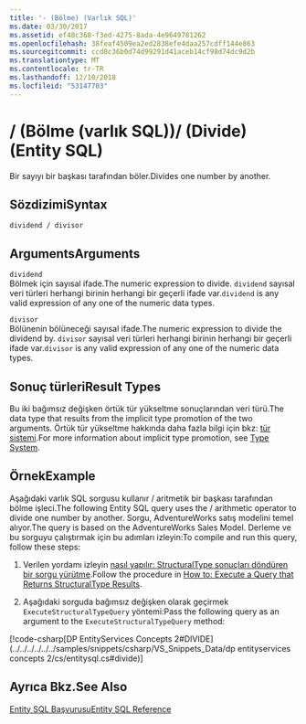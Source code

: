 ```yaml
---
title: '- (Bölme) (Varlık SQL)'
ms.date: 03/30/2017
ms.assetid: ef48c368-f3ed-4275-8ada-4e9649781262
ms.openlocfilehash: 38feaf4509ea2ed2838efe4daa257cdff144e863
ms.sourcegitcommit: ccd8c36b0d74d99291d41aceb14cf98d74dc9d2b
ms.translationtype: MT
ms.contentlocale: tr-TR
ms.lasthandoff: 12/10/2018
ms.locfileid: "53147703"
---
```

# <a name="-divide-entity-sql"></a><span data-ttu-id="824b0-102">/ (Bölme (varlık SQL))</span><span class="sxs-lookup"><span data-stu-id="824b0-102">/ (Divide) (Entity SQL)</span></span>
<span data-ttu-id="824b0-103">Bir sayıyı bir başkası tarafından böler.</span><span class="sxs-lookup"><span data-stu-id="824b0-103">Divides one number by another.</span></span>  
  
## <a name="syntax"></a><span data-ttu-id="824b0-104">Sözdizimi</span><span class="sxs-lookup"><span data-stu-id="824b0-104">Syntax</span></span>  
  
```  
dividend / divisor  
```  
  
## <a name="arguments"></a><span data-ttu-id="824b0-105">Arguments</span><span class="sxs-lookup"><span data-stu-id="824b0-105">Arguments</span></span>  
 `dividend`  
 <span data-ttu-id="824b0-106">Bölmek için sayısal ifade.</span><span class="sxs-lookup"><span data-stu-id="824b0-106">The numeric expression to divide.</span></span> <span data-ttu-id="824b0-107">`dividend` sayısal veri türleri herhangi birinin herhangi bir geçerli ifade var.</span><span class="sxs-lookup"><span data-stu-id="824b0-107">`dividend` is any valid expression of any one of the numeric data types.</span></span>  
  
 `divisor`  
 <span data-ttu-id="824b0-108">Bölünenin bölüneceği sayısal ifade.</span><span class="sxs-lookup"><span data-stu-id="824b0-108">The numeric expression to divide the dividend by.</span></span> <span data-ttu-id="824b0-109">`divisor` sayısal veri türleri herhangi birinin herhangi bir geçerli ifade var.</span><span class="sxs-lookup"><span data-stu-id="824b0-109">`divisor` is any valid expression of any one of the numeric data types.</span></span>  
  
## <a name="result-types"></a><span data-ttu-id="824b0-110">Sonuç türleri</span><span class="sxs-lookup"><span data-stu-id="824b0-110">Result Types</span></span>  
 <span data-ttu-id="824b0-111">Bu iki bağımsız değişken örtük tür yükseltme sonuçlarından veri türü.</span><span class="sxs-lookup"><span data-stu-id="824b0-111">The data type that results from the implicit type promotion of the two arguments.</span></span> <span data-ttu-id="824b0-112">Örtük tür yükseltme hakkında daha fazla bilgi için bkz: [tür sistemi](../../../../../../docs/framework/data/adonet/ef/language-reference/type-system-entity-sql.md).</span><span class="sxs-lookup"><span data-stu-id="824b0-112">For more information about implicit type promotion, see [Type System](../../../../../../docs/framework/data/adonet/ef/language-reference/type-system-entity-sql.md).</span></span>  
  
## <a name="example"></a><span data-ttu-id="824b0-113">Örnek</span><span class="sxs-lookup"><span data-stu-id="824b0-113">Example</span></span>  
 <span data-ttu-id="824b0-114">Aşağıdaki varlık SQL sorgusu kullanır / aritmetik bir başkası tarafından bölme işleci.</span><span class="sxs-lookup"><span data-stu-id="824b0-114">The following Entity SQL query uses the / arithmetic operator to divide one number by another.</span></span> <span data-ttu-id="824b0-115">Sorgu, AdventureWorks satış modelini temel alıyor.</span><span class="sxs-lookup"><span data-stu-id="824b0-115">The query is based on the AdventureWorks Sales Model.</span></span> <span data-ttu-id="824b0-116">Derleme ve bu sorguyu çalıştırmak için bu adımları izleyin:</span><span class="sxs-lookup"><span data-stu-id="824b0-116">To compile and run this query, follow these steps:</span></span>  
  
1.  <span data-ttu-id="824b0-117">Verilen yordamı izleyin [nasıl yapılır: StructuralType sonuçları döndüren bir sorgu yürütme](../../../../../../docs/framework/data/adonet/ef/how-to-execute-a-query-that-returns-structuraltype-results.md).</span><span class="sxs-lookup"><span data-stu-id="824b0-117">Follow the procedure in [How to: Execute a Query that Returns StructuralType Results](../../../../../../docs/framework/data/adonet/ef/how-to-execute-a-query-that-returns-structuraltype-results.md).</span></span>  
  
2.  <span data-ttu-id="824b0-118">Aşağıdaki sorguda bağımsız değişken olarak geçirmek `ExecuteStructuralTypeQuery` yöntemi:</span><span class="sxs-lookup"><span data-stu-id="824b0-118">Pass the following query as an argument to the `ExecuteStructuralTypeQuery` method:</span></span>  
  
 [!code-csharp[DP EntityServices Concepts 2#DIVIDE](../../../../../../samples/snippets/csharp/VS_Snippets_Data/dp entityservices concepts 2/cs/entitysql.cs#divide)]  
  
## <a name="see-also"></a><span data-ttu-id="824b0-119">Ayrıca Bkz.</span><span class="sxs-lookup"><span data-stu-id="824b0-119">See Also</span></span>  
 [<span data-ttu-id="824b0-120">Entity SQL Başvurusu</span><span class="sxs-lookup"><span data-stu-id="824b0-120">Entity SQL Reference</span></span>](../../../../../../docs/framework/data/adonet/ef/language-reference/entity-sql-reference.md)
